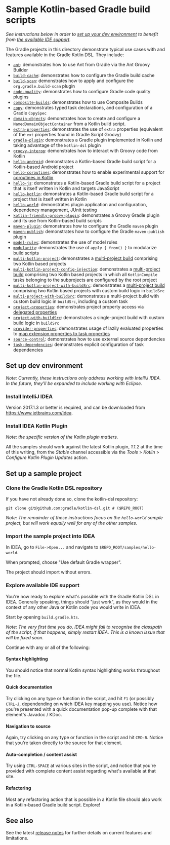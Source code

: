 Sample Kotlin-based Gradle build scripts
========================================

_See instructions below in order to [set up your dev environment](#set-up-dev-environment) to benefit from [the available IDE support](#explore-available-ide-support)._

The Gradle projects in this directory demonstrate typical use cases with and features available in the Gradle Kotlin DSL. They include:

 - [`ant`](./ant): demonstrates how to use Ant from Gradle via the Ant Groovy Builder
 - [`build-cache`](./build-cache): demonstrates how to configure the Gradle build cache
 - [`build-scan`](./build-scan): demonstrates how to apply and configure the `org.gradle.build-scan` plugin
 - [`code-quality`](./code-quality): demonstrates how to configure Gradle code quality plugins
 - [`composite-builds`](./composite-builds): demonstrates how to use Composite Builds
 - [`copy`](./copy): demonstrates typed task declarations, and configuration of a Gradle `CopySpec`
 - [`domain-objects`](./domain-objects): demonstrates how to create and configure a `NamedDomainObjectContainer` from a Kotlin build script.
 - [`extra-properties`](./extra-properties): demonstrates the use of `extra` properties (equivalent of the `ext` properties found in Gradle Script Groovy)
 - [`gradle-plugin`](./gradle-plugin): demonstrates a Gradle plugin implemented in Kotlin and taking advantage of the `kotlin-dsl` plugin
 - [`groovy-interop`](./groovy-interop): demonstrates how to interact with Groovy code from Kotlin
 - [`hello-android`](./hello-android): demonstrates a Kotlin-based Gradle build script for a Kotlin-based Android project
 - [`hello-coroutines`](./hello-coroutines): demonstrates how to enable experimental support for [coroutines in Kotlin](https://kotlinlang.org/docs/reference/coroutines.html)
 - [`hello-js`](./hello-js): demonstrates a Kotlin-based Gradle build script for a project that is itself written in Kotlin and targets JavaScript
 - [`hello-kotlin`](./hello-kotlin): demonstrates a Kotlin-based Gradle build script for a project that is itself written in Kotlin
 - [`hello-world`](./hello-world): demonstrates plugin application and configuration, dependency management, JUnit testing
 - [`kotlin-friendly-groovy-plugin`](./kotlin-friendly-groovy-plugin): demonstrates a Groovy Gradle plugin and its use from Kotlin-based build scripts
 - [`maven-plugin`](./maven-plugin): demonstrates how to configure the Gradle `maven` plugin
 - [`maven-publish`](./maven-publish): demonstrates how to configure the Gradle `maven-publish` plugin
 - [`model-rules`](./model-rules): demonstrates the use of model rules
 - [`modularity`](./modularity): demonstrates the use of `apply { from() }` to modularize build scripts
 - [`multi-kotlin-project`](./multi-kotlin-project): demonstrates a [multi-project build](https://docs.gradle.org/current/userguide/multi_project_builds.html) comprising two Kotlin based projects
 - [`multi-kotlin-project-config-injection`](./multi-kotlin-project-config-injection): demonstrates a [multi-project build](https://docs.gradle.org/current/userguide/multi_project_builds.html) comprising two Kotlin based projects in which all `KotlinCompile` tasks belonging to the subprojects are configured by the root project
 - [`multi-kotlin-project-with-buildSrc`](./multi-kotlin-project-with-buildSrc): demonstrates a [multi-project build](https://docs.gradle.org/current/userguide/multi_project_builds.html) comprising two Kotlin based projects with custom build logic in `buildSrc`
 - [`multi-project-with-buildSrc`](./multi-project-with-buildSrc): demonstrates a multi-project build with custom build logic in `buildSrc`, including a custom task
 - [`project-properties`](./project-properties): demonstrates project property access via [delegated properties](https://kotlinlang.org/docs/reference/delegated-properties.html)
 - [`project-with-buildSrc`](./project-with-buildSrc): demonstrates a single-project build with custom build logic in `buildSrc`
 - [`provider-properties`](./provider-properties): demonstrates usage of lazily evaluated properties to [map extension properties to task properties](https://docs.gradle.org/4.0-milestone-2/userguide/custom_plugins.html#sec:mapping_extension_properties_to_task_properties)
 - [`source-control`](./source-control): demonstrates how to use external source dependencies
 - [`task-dependencies`](./task-dependencies): demonstrates explicit configuration of task dependencies

Set up dev environment
----------------------

_Note: Currently, these instructions only address working with IntelliJ IDEA. In the future, they'll be expanded to include working with Eclipse._

### Install IntelliJ IDEA

Version 2017.1.3 or better is required, and can be downloaded from https://www.jetbrains.com/idea.

### Install IDEA Kotlin Plugin

_Note: the specific version of the Kotlin plugin matters._

All the samples should work against the latest Kotlin plugin, _1.1.2_ at the time of this writing, from the _Stable_ channel accessible via the _Tools_ > _Kotlin_ > _Configure Kotlin Plugin Updates_ action.

Set up a sample project
-----------------------

### Clone the Gradle Kotlin DSL repository

If you have not already done so, clone the kotlin-dsl repository:

    git clone git@github.com:gradle/kotlin-dsl.git # ($REPO_ROOT)

_Note: The remainder of these instructions focus on the `hello-world` sample project, but will work equally well for any of the other samples._

### Import the sample project into IDEA

In IDEA, go to `File->Open...` and navigate to `$REPO_ROOT/samples/hello-world`.

When prompted, choose "Use default Gradle wrapper".

The project should import without errors.

### Explore available IDE support

You're now ready to explore what's possible with the Gradle Kotlin DSL in IDEA. Generally speaking, things should "just work", as they would in the context of any other Java or Kotlin code you would write in IDEA.

Start by opening `build.gradle.kts`.

_Note: The very first time you do, IDEA might fail to recognise the
classpath of the script, if that happens, simply restart IDEA. This is
a known issue that will be fixed soon._

Continue with any or all of the following:

#### Syntax highlighting

You should notice that normal Kotlin syntax highlighting works throughout the file.

#### Quick documentation

Try clicking on any type or function in the script, and hit `F1` (or possibly `CTRL-J`, dependending on which IDEA key mapping you use). Notice how you're presented with a quick documentation pop-up complete with that element's Javadoc / KDoc.

#### Navigation to source

Again, try clicking on any type or function in the script and hit `CMD-B`. Notice that you're taken directly to the source for that element.

#### Auto-completion / content assist

Try using `CTRL-SPACE` at various sites in the script, and notice that you're provided with complete content assist regarding what's available at that site.

#### Refactoring

Most any refactoring action that is possible in a Kotlin file should also work in a Kotlin-based Gradle build script. Explore!


See also
--------

See the latest [release notes](../../../releases) for further details on current features and limitations.
